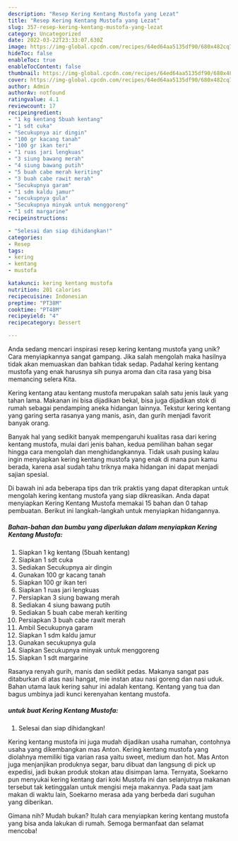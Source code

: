 ```yaml
---
description: "Resep Kering Kentang Mustofa yang Lezat"
title: "Resep Kering Kentang Mustofa yang Lezat"
slug: 357-resep-kering-kentang-mustofa-yang-lezat
category: Uncategorized
date: 2022-03-22T23:33:07.630Z
image: https://img-global.cpcdn.com/recipes/64ed64aa5135df90/680x482cq70/kering-kentang-mustofa-foto-resep-utama.jpg
hideToc: false
enableToc: true
enableTocContent: false
thumbnail: https://img-global.cpcdn.com/recipes/64ed64aa5135df90/680x482cq70/kering-kentang-mustofa-foto-resep-utama.jpg
cover: https://img-global.cpcdn.com/recipes/64ed64aa5135df90/680x482cq70/kering-kentang-mustofa-foto-resep-utama.jpg
author: Admin
authorAv: notfound
ratingvalue: 4.1
reviewcount: 17
recipeingredient:
- "1 kg kentang 5buah kentang"
- "1 sdt cuka"
- "Secukupnya air dingin"
- "100 gr kacang tanah"
- "100 gr ikan teri"
- "1 ruas jari lengkuas"
- "3 siung bawang merah"
- "4 siung bawang putih"
- "5 buah cabe merah keriting"
- "3 buah cabe rawit merah"
- "Secukupnya garam"
- "1 sdm kaldu jamur"
- "secukupnya gula"
- "Secukupnya minyak untuk menggoreng"
- "1 sdt margarine"
recipeinstructions:

- "Selesai dan siap dihidangkan!"
categories:
- Resep
tags:
- kering
- kentang
- mustofa

katakunci: kering kentang mustofa 
nutrition: 201 calories
recipecuisine: Indonesian
preptime: "PT38M"
cooktime: "PT48M"
recipeyield: "4"
recipecategory: Dessert

---
```





Anda sedang mencari inspirasi resep kering kentang mustofa yang unik? Cara menyiapkannya sangat gampang. Jika salah mengolah maka hasilnya tidak akan memuaskan dan bahkan tidak sedap. Padahal kering kentang mustofa yang enak harusnya sih punya aroma dan cita rasa yang bisa memancing selera Kita.





Kering kentang atau kentang mustofa merupakan salah satu jenis lauk yang tahan lama. Makanan ini bisa dijadikan bekal, bisa juga dijadikan stok di rumah sebagai pendamping aneka hidangan lainnya. Tekstur kering kentang yang garing serta rasanya yang manis, asin, dan gurih menjadi favorit banyak orang.

Banyak hal yang sedikit banyak mempengaruhi kualitas rasa dari kering kentang mustofa, mulai dari jenis bahan, kedua pemilihan bahan segar hingga cara mengolah dan menghidangkannya. Tidak usah pusing kalau ingin menyiapkan kering kentang mustofa yang enak di mana pun kamu berada, karena asal sudah tahu triknya maka hidangan ini dapat menjadi sajian spesial.






Di bawah ini ada beberapa tips dan trik praktis yang dapat diterapkan untuk mengolah kering kentang mustofa yang siap dikreasikan. Anda dapat menyiapkan Kering Kentang Mustofa memakai 15 bahan dan 0 tahap pembuatan. Berikut ini langkah-langkah untuk menyiapkan hidangannya.

<!--inarticleads1-->

##### Bahan-bahan dan bumbu yang diperlukan dalam menyiapkan Kering Kentang Mustofa:

1. Siapkan 1 kg kentang (5buah kentang)
1. Siapkan 1 sdt cuka
1. Sediakan Secukupnya air dingin
1. Gunakan 100 gr kacang tanah
1. Siapkan 100 gr ikan teri
1. Siapkan 1 ruas jari lengkuas
1. Persiapkan 3 siung bawang merah
1. Sediakan 4 siung bawang putih
1. Sediakan 5 buah cabe merah keriting
1. Persiapkan 3 buah cabe rawit merah
1. Ambil Secukupnya garam
1. Siapkan 1 sdm kaldu jamur
1. Gunakan secukupnya gula
1. Siapkan Secukupnya minyak untuk menggoreng
1. Siapkan 1 sdt margarine


Rasanya renyah gurih, manis dan sedikit pedas. Makanya sangat pas ditaburkan di atas nasi hangat, mie instan atau nasi goreng dan nasi uduk. Bahan utama lauk kering sahur ini adalah kentang. Kentang yang tua dan bagus umbinya jadi kunci kerenyahan kentang mustofa. 

<!--inarticleads2-->

#####  untuk buat Kering Kentang Mustofa:


1. Selesai dan siap dihidangkan!

Kering kentang mustofa ini juga mudah dijadikan usaha rumahan, contohnya usaha yang dikembangkan mas Anton. Kering kentang mustofa yang diolahnya memiliki tiga varian rasa yaitu sweet, medium dan hot. Mas Anton juga menjanjikan produknya segar, baru dibuat dan langsung di pick up expedisi, jadi bukan produk stokan atau disimpan lama. Ternyata, Soekarno pun menyukai kering kentang dari koki Mustofa ini dan selanjutnya makanan tersebut tak ketinggalan untuk mengisi meja makannya. Pada saat jam makan di waktu lain, Soekarno merasa ada yang berbeda dari suguhan yang diberikan. 

Gimana nih? Mudah bukan? Itulah cara menyiapkan kering kentang mustofa yang bisa anda lakukan di rumah. Semoga bermanfaat dan selamat mencoba!
